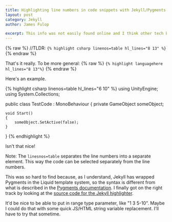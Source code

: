 ```yaml
---
title: Highlighting line numbers in code snippets with Jekyll/Pygments
layout: post
category: Jekyll
author: James Fulop

excerpt: This info was not easily found online and I think other tech blog people using this website stack will want to be able to do this.
---
```

{% raw  %}
//TLDR: `{% highlight csharp linenos=table hl_lines="8 13" %}`
{% endraw %}

That's it really. To be more general:
{% raw  %}
`{% highlight languagehere hl_lines="8 13"%}`
{% endraw %}

Here's an example. 

{% highlight csharp linenos=table hl_lines="6 10" %}
using UnityEngine;
using System.Collections;
 
public class TestCode : MonoBehaviour
{
    private GameObject someObject;
 
    void Start()
    {
        someObject.SetActive(false);
    }
}
{% endhighlight %}

Isn't that nice!


Note: The `linesnos=table` separates the line numbers into a separate element. This way the code can be selected separately from the line numbers.

This was so hard to find because, as I understand, Jekyll has wrapped Pygments in the Liquid template system, so the syntax is different from what is described in the [Pygments documentation](http://pygments.org/docs/formatters/). I finally got on the right track by looking at the [source code for the Jekyll highlighter](https://github.com/jekyll/jekyll/blob/b4ac044c2979f4c9b028df7aa724065b0ed6e80d/lib/jekyll/tags/highlight.rb). 

It'd be nice to be able to put in range type parameter, like "1 3 5-10". Maybe I could do that with some quick JS/HTML string variable replacement. I'll have to try that sometime.